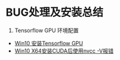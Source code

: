 # BUG处理及安装总结

1. Tensorflow GPU 环境配置
- [Win10 安装Tensorflow GPU](https://zhuanlan.zhihu.com/p/37086409)
- [Win10 X64安装CUDA后使用nvcc -V报错](https://bbs.csdn.net/topics/392479444)

